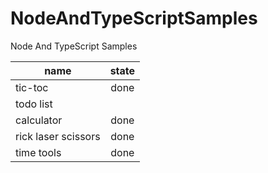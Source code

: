 # NodeAndTypeScriptSamples
Node And TypeScript Samples

| name                | state         |
| -------------       |:-------------:|
| tic-toc             | done          |
| todo list           |               |
| calculator          | done          |
| rick laser scissors | done          |
| time tools          | done          |

